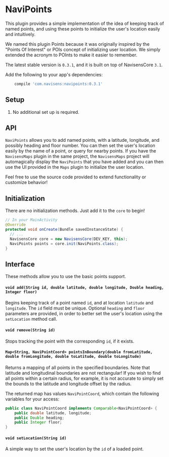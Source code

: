 # NaviPoints

This plugin provides a simple implementation of the idea of keeping track of named points, and using these points to initialize the user's location easily and intuitively.

We named this plugin Points because it was originally inspired by the "Points Of Interest" or POIs concept of initializing user location. We simply extended the acronym to POInts to make it easier to remember.

The latest stable version is `0.3.1`, and it is built on top of NavisensCore `3.1`.

Add the following to your app's dependencies:

```gradle
    compile 'com.navisens:navipoints:0.3.1'
```

## Setup

1. No additional set up is required.

## API

`NaviPoints` allows you to add named points, with a latitude, longitude, and possibly heading and floor number. You can then set the user's location easily by the name of a point, or query for nearby points. If you have the `NavisensMaps` plugin in the same project, the `NavisensMaps` project will automagically display the `NaviPoints` that you have added and you can then use the UI provided in the `Maps` plugin to initialize the user location.

Feel free to use the source code provided to extend functionality or customize behavior!

## Initialization

There are no initialization methods. Just add it to the `core` to begin!

```java
// In your MainActivity
@Override
protected void onCreate(Bundle savedInstanceState) {
  // ...
  NavisensCore core = new NavisensCore(DEV_KEY, this);
  NaviPoints points = core.init(NaviPoints.class);
}
```

## Interface

These methods allow you to use the basic points support.

#### `void add(String id, double latitude, double longitude, Double heading, Integer floor)`

Begins keeping track of a point named `id`, and at location `latitude` and `longitude`. The `id` field must be unique. Optional `heading` and `floor` parameters are provided, in order to better set the user's location using the `setLocation` method call.

#### `void remove(String id)`

Stops tracking the point with the corresponding `id`, if it exists.

#### `Map<String, NaviPointCoord> pointsInBoundary(double fromLatitude, double fromLongitude, double toLatitude, double toLongitude)`

Returns a mapping of all points in the specified boundaries. Note that latitude and longitudinal boundaries are not rectangular! If you wish to find all points within a certain radius, for example, it is not accurate to simply set the bounds to the latitude and longitude offset by the radius.

The returned map has values `NaviPointCoord`, which contain the following variables for your access:

```java
public class NaviPointCoord implements Comparable<NaviPointCoord> {
    public double latitude, longitude;
    public Double heading;
    public Integer floor;
}
```

#### `void setLocation(String id)`

A simple way to set the user's location by the `id` of a loaded point.
